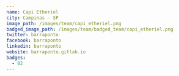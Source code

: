 ```yaml
---
name: Capi Etheriel
city: Campinas - SP
image_path: /images/team/capi_etheriel.png
badged_image_path: /images/team/badged_team/capi_etheriel.png
twitter: barraponto
facebook: barraponto
linkedin: barraponto
website: barraponto.gitlab.io
badges:
  - 02
---
```

